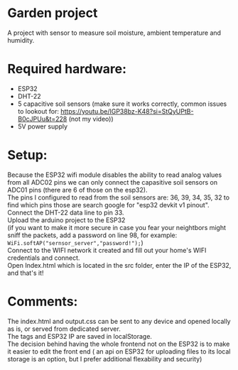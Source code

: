 # Garden project
 A project with sensor to measure soil moisture, ambient temperature and humidity.
# Required hardware:
* ESP32
* DHT-22
* 5 capacitive soil sensors (make sure it works correctly, common issues to lookout for: https://youtu.be/IGP38bz-K48?si=StQyUPtB-B0cJPUu&t=228 (not my video))
* 5V power supply
# Setup:
 Because the ESP32 wifi module disables the ability to read analog values from all ADC02 pins we can only connect the capasitive soil sensors on ADC01 pins (there are 6 of those on the esp32). <br>
 The pins I configured to read from the soil sensors are: 36, 39, 34, 35, 32 to find which pins those are search google for "esp32 devkit v1 pinout". <br>
 Connect the DHT-22 data line to pin 33. <br>
 Upload the arduino project to the ESP32 <br>
	(if you want to make it more secure in case you fear your neightbors might sniff the packets, add a password on line 98, for example: `WiFi.softAP("sernsor_server","password!");`) <br>
 Connect to the WIFI network it created and fill out your home's WIFI credentials and connect. <br>
	Open Index.html which is located in the src folder, enter the IP of the ESP32, and that's it!
# Comments:
 The index.html and output.css can be sent to any device and opened locally as is, or served from dedicated server.<br>
 The tags and ESP32 IP are saved in localStorage.<br>
 The decision behind having the whole frontend not on the ESP32 is to make it easier to edit the front end ( an api on ESP32 for uploading files to its local storage is an option, but I prefer additional flexability and security)<br>
 
